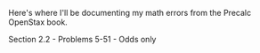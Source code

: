 Here's where I'll be documenting my math errors from the Precalc OpenStax book.

Section 2.2 - Problems 5-51 - Odds only

